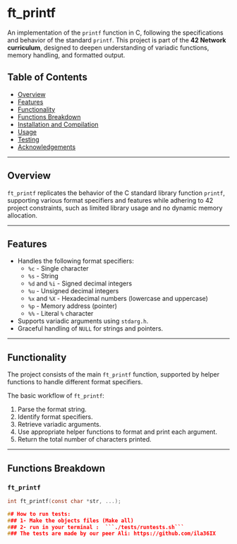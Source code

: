 # ft_printf

An implementation of the `printf` function in C, following the specifications and behavior of the standard `printf`. This project is part of the **42 Network curriculum**, designed to deepen understanding of variadic functions, memory handling, and formatted output.

## Table of Contents
- [Overview](#overview)
- [Features](#features)
- [Functionality](#functionality)
- [Functions Breakdown](#functions-breakdown)
- [Installation and Compilation](#installation-and-compilation)
- [Usage](#usage)
- [Testing](#testing)
- [Acknowledgements](#acknowledgements)

---

## Overview
`ft_printf` replicates the behavior of the C standard library function `printf`, supporting various format specifiers and features while adhering to 42 project constraints, such as limited library usage and no dynamic memory allocation.

---

## Features
- Handles the following format specifiers:
  - `%c` - Single character
  - `%s` - String
  - `%d` and `%i` - Signed decimal integers
  - `%u` - Unsigned decimal integers
  - `%x` and `%X` - Hexadecimal numbers (lowercase and uppercase)
  - `%p` - Memory address (pointer)
  - `%%` - Literal `%` character
- Supports variadic arguments using `stdarg.h`.
- Graceful handling of `NULL` for strings and pointers.

---

## Functionality
The project consists of the main `ft_printf` function, supported by helper functions to handle different format specifiers.

The basic workflow of `ft_printf`:
1. Parse the format string.
2. Identify format specifiers.
3. Retrieve variadic arguments.
4. Use appropriate helper functions to format and print each argument.
5. Return the total number of characters printed.

---

## Functions Breakdown
### `ft_printf`
```c
int ft_printf(const char *str, ...);

## How to run tests:
### 1- Make the objects files (Make all)
### 2- run in your terminal :  ```./tests/runtests.sh```
### The tests are made by our peer Ali: https://github.com/ila36IX
